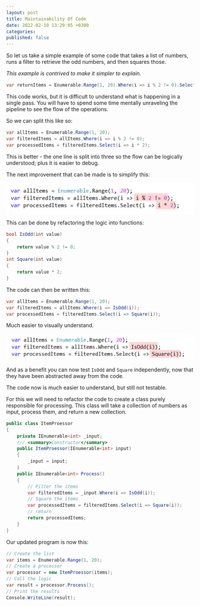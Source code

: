 ```yaml
---
layout: post
title: Maintainability Of Code
date: 2022-02-10 13:29:05 +0300
categories:
published: false
---
```

So let us take a simple example of some code that takes a list of numbers, runs a filter to retrieve the odd numbers, and then squares those.

*This example is contrived to make it simpler to explain.*

```csharp
var returnItems = Enumerable.Range(1, 20).Where(i => i % 2 != 0).Select(i => i * 2);
```

This code works, but it is difficult to understand what is happening in a single pass. You will have to spend some time mentally unraveling the pipeline to see the flow of the operations.

So we can split this like so:

```csharp
var allItems = Enumerable.Range(1, 20);
var filteredItems = allItems.Where(i => i % 2 != 0);
var processedItems = filteredItems.Select(i => i * 2);
```

This is better - the one line is split into three so the flow can be logically understood; plus it is easier to debug.

The next improvement that can be made is to simplify this:

![](../images/2022/01/Complexity.png)

This can be done by refactoring the logic into functions:

```csharp
bool IsOdd(int value)
{
    return value % 2 != 0;
}
int Square(int value)
{
    return value * 2;
}
```

The code can then be written this:

```csharp
var allItems = Enumerable.Range(1, 20);
var filteredItems = allItems.Where(i => IsOdd(i));
var processedItems = filteredItems.Select(i => Square(i));
```

Much easier to visually understand.

![](../images/2022/01/Parse.png)

And as a benefit you can now test `IsOdd` and `Square` independently, now that they have been abstracted away from the code.

The code now is much easier to understand, but still not testable.

For this we will need to refactor the code to create a class purely responsible for processing. This class will take a collection of numbers as input, process them, and return a new collection.

```csharp
public class ItemProessor
{
    private IEnumerable<int> _input;
    /// <summary>Constructor</summary>
    public ItemProessor(IEnumerable<int> input)
    {
        _input = input;
    }
    public IEnumerable<int> Process()
    {
        // Filter the items
        var filteredItems = _input.Where(i => IsOdd(i));
        // Square the items
        var processedItems = filteredItems.Select(i => Square(i));
        // return
        return processedItems;
    }
}
```

Our updated program is now this:

```csharp
// Create the list
var items = Enumerable.Range(1, 20);
// Create a processor
var processor = new ItemProessor(items);
// Call the logic
var result = processor.Process();
// Print the results
Console.WriteLine(result);
```


